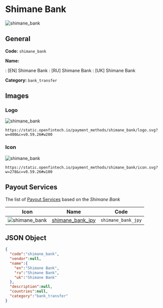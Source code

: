 
# Shimane Bank 
![shimane_bank](https://static.openfintech.io/payment_methods/shimane_bank/logo.svg?w=400&c=v0.59.26#w200)  

## General 
**Code:** `shimane_bank` 
 
**Name:** 
 
:	[EN] Shimane Bank 
:	[RU] Shimane Bank 
:	[UK] Shimane Bank 
 
**Category:** `bank_transfer` 
 

## Images 

### Logo 
![shimane_bank](https://static.openfintech.io/payment_methods/shimane_bank/logo.svg?w=400&c=v0.59.26#w200)  

```
https://static.openfintech.io/payment_methods/shimane_bank/logo.svg?w=400&c=v0.59.26#w200
```  

### Icon 
![shimane_bank](https://static.openfintech.io/payment_methods/shimane_bank/icon.svg?w=278&c=v0.59.26#w100)  

```
https://static.openfintech.io/payment_methods/shimane_bank/icon.svg?w=278&c=v0.59.26#w100
```  

## Payout Services 
 
The list of [Payout Services](/payout-services/) based on the _Shimane Bank_ 

|Icon|Name|Code| 
|:---:|:---:|:---:| 
|![shimane_bank](https://static.openfintech.io/payout_methods/shimane_bank/icon.svg?w=278&c=v0.59.26#w40) |[shimane_bank_jpy](/payout-services/shimane_bank_jpy/)|`shimane_bank_jpy`| 
 

## JSON Object 

```json
{
  "code":"shimane_bank",
  "vendor":null,
  "name":{
    "en":"Shimane Bank",
    "ru":"Shimane Bank",
    "uk":"Shimane Bank"
  },
  "description":null,
  "countries":null,
  "category":"bank_transfer"
}
```  
